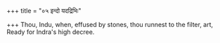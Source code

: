 +++
title = "०५ इन्दो यदद्रिभिः"

+++
Thou, Indu, when, effused by stones, thou runnest to the filter, art,  
     Ready for Indra's high decree.